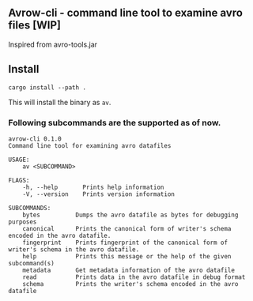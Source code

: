 
## Avrow-cli - command line tool to examine avro files [WIP]

Inspired from avro-tools.jar

## Install

```
cargo install --path .
```
This will install the binary as `av`.

### Following subcommands are the supported as of now.

```
avrow-cli 0.1.0
Command line tool for examining avro datafiles

USAGE:
    av <SUBCOMMAND>

FLAGS:
    -h, --help       Prints help information
    -V, --version    Prints version information

SUBCOMMANDS:
    bytes          Dumps the avro datafile as bytes for debugging purposes
    canonical      Prints the canonical form of writer's schema encoded in the avro datafile.
    fingerprint    Prints fingerprint of the canonical form of writer's schema in the avro datafile.
    help           Prints this message or the help of the given subcommand(s)
    metadata       Get metadata information of the avro datafile
    read           Prints data in the avro datafile in debug format
    schema         Prints the writer's schema encoded in the avro datafile
```

